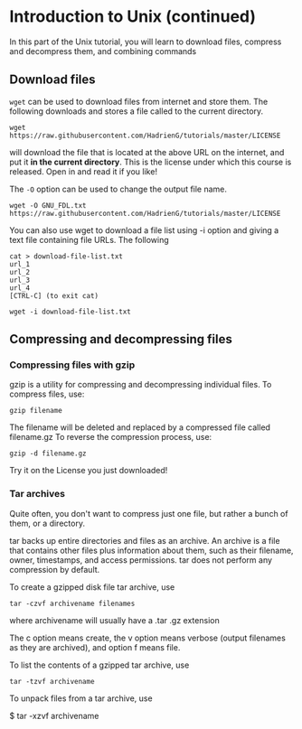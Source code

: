# Introduction to Unix (continued)

In this part of the Unix tutorial, you will learn to download files, compress and decompress them, and combining commands

## Download files

`wget` can be used to download files from internet and store them. The following downloads and stores a file called to the current directory.

`wget https://raw.githubusercontent.com/HadrienG/tutorials/master/LICENSE`

will download the file that is located at the above URL on the internet, and put it **in the current directory**. This is the license under which this course is released. Open in and read it if you like!

The `-O` option can be used to change the output file name.

`wget -O GNU_FDL.txt https://raw.githubusercontent.com/HadrienG/tutorials/master/LICENSE`

You can also use wget to download a file list using -i option and giving a text file containing file URLs. The following

```
cat > download-file-list.txt
url_1
url_2
url_3
url_4
[CTRL-C] (to exit cat)
```

`wget -i download-file-list.txt`

## Compressing and decompressing files

### Compressing files with gzip

gzip is a utility for compressing and decompressing individual files. To compress files, use:

`gzip filename`

The filename will be deleted and replaced by a compressed file called filename.gz To reverse the compression process, use:

`gzip -d filename.gz`

Try it on the License you just downloaded!

### Tar archives

Quite often, you don't want to compress just one file, but rather a bunch of them, or a directory.

tar backs up entire directories and files as an archive. An archive is a file that contains other files plus information about them, such as their filename, owner, timestamps, and access permissions. tar does not perform any compression by default.

To create a gzipped disk file tar archive, use

`tar -czvf archivename filenames`

where archivename will usually have a .tar .gz extension

The c option means create, the v option means verbose (output filenames as they are archived), and option f means file.

To list the contents of a gzipped tar archive, use

`tar -tzvf archivename`

To unpack files from a tar archive, use

$ tar -xzvf archivename
